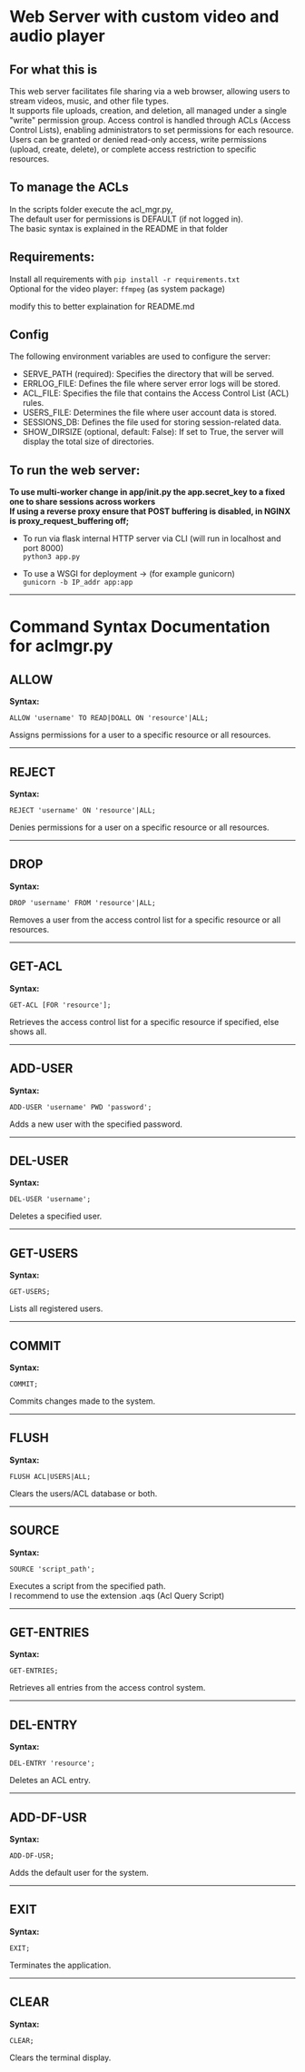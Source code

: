 # Web Server with custom video and audio player #

## For what this is ##
This web server facilitates file sharing via a web browser, allowing users to stream videos, music, and other file types.    
It supports file uploads, creation, and deletion, all managed under a single "write" permission group. Access control is
handled through ACLs (Access Control Lists), enabling administrators to set permissions for each resource.
Users can be granted or denied read-only access, write permissions (upload, create, delete), or complete access restriction to specific resources.       

## To manage the ACLs ##
 In the scripts folder execute the acl_mgr.py,  
 The default user for permissions is DEFAULT (if not logged in).    
 The basic syntax is explained in the README in that folder

## Requirements: ##
 Install all requirements with
 ```pip install -r requirements.txt```    
 Optional for the video player: ```ffmpeg``` (as system package)

 modify this to better explaination for README.md
 
## Config ##
The following environment variables are used to configure the server:

  - SERVE_PATH (required): Specifies the directory that will be served.
  - ERRLOG_FILE: Defines the file where server error logs will be stored.
  - ACL_FILE: Specifies the file that contains the Access Control List (ACL) rules.
  - USERS_FILE: Determines the file where user account data is stored.
  - SESSIONS_DB: Defines the file used for storing session-related data.
  - SHOW_DIRSIZE (optional, default: False): If set to True, the server will display the total size of directories.

## To run the web server: ##
   **To use multi-worker change in app/init.py the app.secret_key to a fixed one to share sessions across workers**    
   **If using a reverse proxy ensure that POST buffering is disabled, in NGINX is proxy_request_buffering off;**     
   
  - To run via flask internal HTTP server via CLI (will run in localhost and port 8000)    
    ```python3 app.py```

  - To use a WSGI for deployment -> (for example gunicorn)    
    ```gunicorn -b IP_addr app:app```

------------------------------------------------------------------------------------------------------------------

# Command Syntax Documentation for aclmgr.py

## ALLOW
**Syntax:**
```
ALLOW 'username' TO READ|DOALL ON 'resource'|ALL;
```
Assigns permissions for a user to a specific resource or all resources.

---

## REJECT
**Syntax:**
```
REJECT 'username' ON 'resource'|ALL;
```
Denies permissions for a user on a specific resource or all resources.

---

## DROP
**Syntax:**
```
DROP 'username' FROM 'resource'|ALL;
```
Removes a user from the access control list for a specific resource or all resources.

---

## GET-ACL
**Syntax:**
```
GET-ACL [FOR 'resource'];
```
Retrieves the access control list for a specific resource if specified, else shows all.

---

## ADD-USER
**Syntax:**
```
ADD-USER 'username' PWD 'password';
```
Adds a new user with the specified password.

---

## DEL-USER
**Syntax:**
```
DEL-USER 'username';
```
Deletes a specified user.

---

## GET-USERS
**Syntax:**
```
GET-USERS;
```
Lists all registered users.

---

## COMMIT
**Syntax:**
```
COMMIT;
```
Commits changes made to the system.

---

## FLUSH
**Syntax:**
```
FLUSH ACL|USERS|ALL;
```
Clears the users/ACL database or both.

---

## SOURCE
**Syntax:**
```
SOURCE 'script_path';
```
Executes a script from the specified path.    
I recommend to use the extension .aqs (Acl Query Script)

---

## GET-ENTRIES
**Syntax:**
```
GET-ENTRIES;
```
Retrieves all entries from the access control system.

---

## DEL-ENTRY
**Syntax:**
```
DEL-ENTRY 'resource';
```
Deletes an ACL entry.

---

## ADD-DF-USR
**Syntax:**
```
ADD-DF-USR;
```
Adds the default user for the system.

---

## EXIT
**Syntax:**
```
EXIT;
```
Terminates the application.

---

## CLEAR
**Syntax:**
```
CLEAR;
```
Clears the terminal display.
